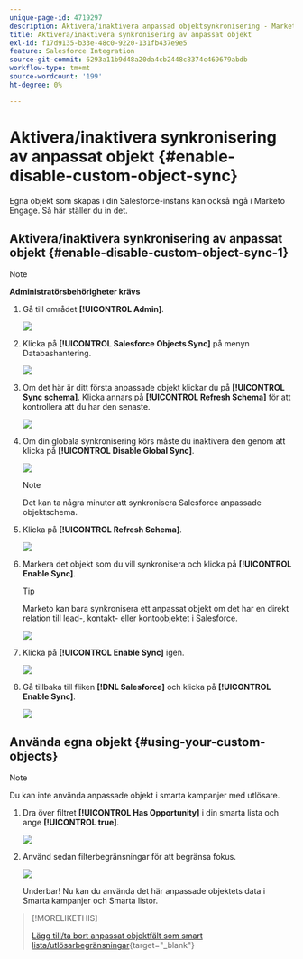 ```yaml
---
unique-page-id: 4719297
description: Aktivera/inaktivera anpassad objektsynkronisering - Marketo Docs - produktdokumentation
title: Aktivera/inaktivera synkronisering av anpassat objekt
exl-id: f17d9135-b33e-48c0-9220-131fb437e9e5
feature: Salesforce Integration
source-git-commit: 6293a11b9d48a20da4cb2448c8374c469679abdb
workflow-type: tm+mt
source-wordcount: '199'
ht-degree: 0%

---
```


# Aktivera/inaktivera synkronisering av anpassat objekt {#enable-disable-custom-object-sync}

Egna objekt som skapas i din Salesforce-instans kan också ingå i Marketo Engage. Så här ställer du in det.

## Aktivera/inaktivera synkronisering av anpassat objekt {#enable-disable-custom-object-sync-1}

>[!NOTE]
>
>**Administratörsbehörigheter krävs**

1. Gå till området **[!UICONTROL Admin]**.

   ![](assets/enable-disable-custom-object-sync-1.png)

1. Klicka på **[!UICONTROL Salesforce Objects Sync]** på menyn Databashantering.

   ![](assets/enable-disable-custom-object-sync-2.png)

1. Om det här är ditt första anpassade objekt klickar du på **[!UICONTROL Sync schema]**. Klicka annars på **[!UICONTROL Refresh Schema]** för att kontrollera att du har den senaste.

   ![](assets/enable-disable-custom-object-sync-3.png)

1. Om din globala synkronisering körs måste du inaktivera den genom att klicka på **[!UICONTROL Disable Global Sync]**.

   ![](assets/image2014-12-10-10-3a14-3a54.png)

   >[!NOTE]
   >
   >Det kan ta några minuter att synkronisera Salesforce anpassade objektschema.

1. Klicka på **[!UICONTROL Refresh Schema]**.

   ![](assets/image2014-12-10-10-3a15-3a7.png)

1. Markera det objekt som du vill synkronisera och klicka på **[!UICONTROL Enable Sync]**.

   >[!TIP]
   >
   >Marketo kan bara synkronisera ett anpassat objekt om det har en direkt relation till lead-, kontakt- eller kontoobjektet i Salesforce.

   ![](assets/image2014-12-10-10-3a15-3a30.png)

1. Klicka på **[!UICONTROL Enable Sync]** igen.

   ![](assets/image2014-12-10-10-3a15-3a40.png)

1. Gå tillbaka till fliken **[!DNL Salesforce]** och klicka på **[!UICONTROL Enable Sync]**.

   ![](assets/image2014-12-10-10-3a15-3a49.png)

## Använda egna objekt {#using-your-custom-objects}

>[!NOTE]
>
>Du kan inte använda anpassade objekt i smarta kampanjer med utlösare.

1. Dra över filtret **[!UICONTROL Has Opportunity]** i din smarta lista och ange **[!UICONTROL true]**.

   ![](assets/image2015-8-26-9-3a39-3a28.png)

1. Använd sedan filterbegränsningar för att begränsa fokus.

   ![](assets/image2015-8-24-14-3a18-3a53.png)

   Underbar! Nu kan du använda det här anpassade objektets data i Smarta kampanjer och Smarta listor.

>[!MORELIKETHIS]
>
>[Lägg till/ta bort anpassat objektfält som smart lista/utlösarbegränsningar](/help/marketo/product-docs/crm-sync/salesforce-sync/setup/optional-steps/add-remove-custom-object-field-as-smart-list-trigger-constraints.md){target="_blank"}
